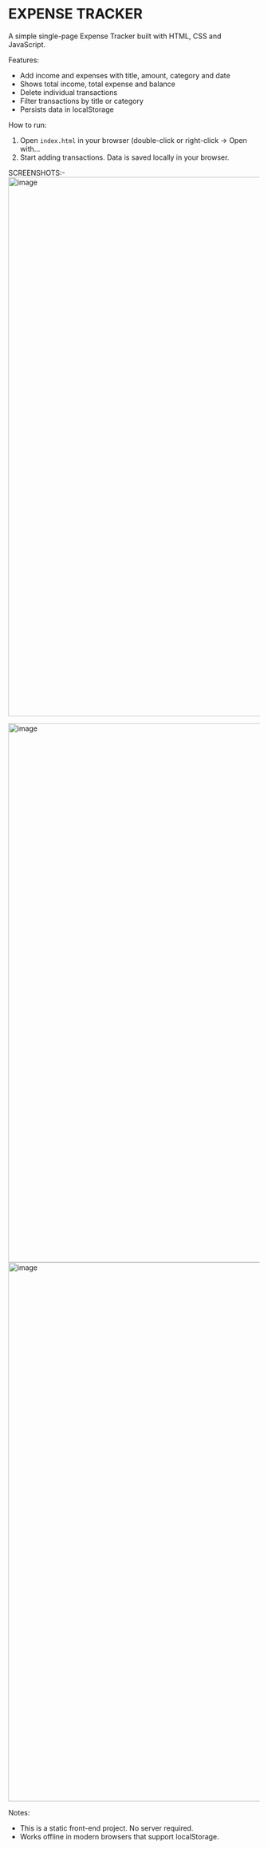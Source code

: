 # EXPENSE TRACKER

A simple single-page Expense Tracker built with HTML, CSS and JavaScript.

Features:
- Add income and expenses with title, amount, category and date
- Shows total income, total expense and balance
- Delete individual transactions
- Filter transactions by title or category
- Persists data in localStorage

How to run:
1. Open `index.html` in your browser (double-click or right-click -> Open with...
2. Start adding transactions. Data is saved locally in your browser.

SCREENSHOTS:-
<img width="1920" height="1080" alt="image" src="https://github.com/user-attachments/assets/29ab38f8-af8e-485a-8173-351a6e2b20f7" />

<img width="1920" height="1080" alt="image" src="https://github.com/user-attachments/assets/7b1cb978-8750-4037-9b94-6532d58ee22b" />

<img width="1920" height="1080" alt="image" src="https://github.com/user-attachments/assets/f4b41a7a-68cd-4c1f-a6c4-d4927620773d" />




Notes:
- This is a static front-end project. No server required.
- Works offline in modern browsers that support localStorage.
